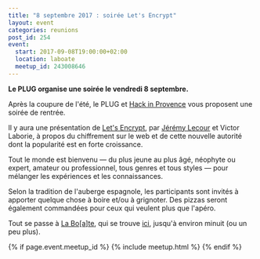 ```yaml
---
title: "8 septembre 2017 : soirée Let's Encrypt"
layout: event
categories: reunions
post_id: 254
event:
  start: 2017-09-08T19:00:00+02:00
  location: laboate
  meetup_id: 243008646
---
```


**Le PLUG organise une soirée le vendredi 8 septembre.**

Après la coupure de l'été, le PLUG et [Hack in Provence](http://www.hackinprovence.fr/) vous proposent une soirée de rentrée.

Il y aura une présentation de [Let's Encrypt](https://letsencrypt.org), par [Jérémy Lecour](https://mastodon.evolix.org/@jlecour) et Victor Laborie, à propos du chiffrement sur le web et de cette nouvelle autorité dont la popularité est en forte croissance.

Tout le monde est bienvenu — du plus jeune au plus âgé, néophyte ou
expert, amateur ou professionnel, tous genres et tous styles — pour
mélanger les expériences et les connaissances.

Selon la tradition de l'auberge espagnole, les participants sont invités à apporter quelque chose à boire et/ou à grignoter. Des pizzas seront également commandées pour ceux qui veulent plus que l'apéro.

Tout se passe à [La Bo\[a\]te](http://laboate.com/), qui se trouve [ici](https://www.openstreetmap.org/?mlat=43.29207&mlon=5.37297#map=19/43.29207/5.37297), jusqu'à environ minuit (ou un peu plus).

{% if page.event.meetup_id %}
  {% include meetup.html %}
{% endif %}
